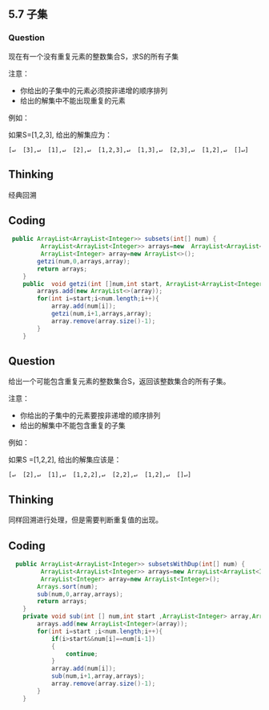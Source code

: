 ## 5.7 子集

### Question

现在有一个没有重复元素的整数集合S，求S的所有子集

注意：

- 你给出的子集中的元素必须按非递增的顺序排列
- 给出的解集中不能出现重复的元素

例如：

如果S=[1,2,3], 给出的解集应为：

```
[↵  [3],↵  [1],↵  [2],↵  [1,2,3],↵  [1,3],↵  [2,3],↵  [1,2],↵  []↵]
```



## Thinking

经典回溯

## Coding

```java
 public ArrayList<ArrayList<Integer>> subsets(int[] num) {
         ArrayList<ArrayList<Integer>> arrays=new  ArrayList<ArrayList<Integer>>();
         ArrayList<Integer> array=new ArrayList<>();
        getzi(num,0,arrays,array);
        return arrays;
    }
    public  void getzi(int []num,int start, ArrayList<ArrayList<Integer>> arrays, ArrayList<Integer> array){
        arrays.add(new ArrayList<>(array));
        for(int i=start;i<num.length;i++){
            array.add(num[i]);
            getzi(num,i+1,arrays,array);
            array.remove(array.size()-1);
        }
    }
```



## Question

给出一个可能包含重复元素的整数集合S，返回该整数集合的所有子集。

注意：

- 你给出的子集中的元素要按非递增的顺序排列
- 给出的解集中不能包含重复的子集

例如：

如果S =[1,2,2], 给出的解集应该是：

```
[↵  [2],↵  [1],↵  [1,2,2],↵  [2,2],↵  [1,2],↵  []↵]
```



## Thinking

同样回溯进行处理，但是需要判断重复值的出现。

## Coding

```java
  public ArrayList<ArrayList<Integer>> subsetsWithDup(int[] num) {
         ArrayList<ArrayList<Integer>> arrays=new ArrayList<ArrayList<Integer>>();
         ArrayList<Integer> array=new ArrayList<Integer>();
        Arrays.sort(num);
        sub(num,0,array,arrays);
        return arrays;
    }
    private void sub(int [] num,int start ,ArrayList<Integer> array,ArrayList<ArrayList<Integer>> arrays){
        arrays.add(new ArrayList<Integer>(array));
        for(int i=start ;i<num.length;i++){
            if(i>start&&num[i]==num[i-1])
            {
                continue;
            }
            array.add(num[i]);
            sub(num,i+1,array,arrays);
            array.remove(array.size()-1);
        }
    }
```

